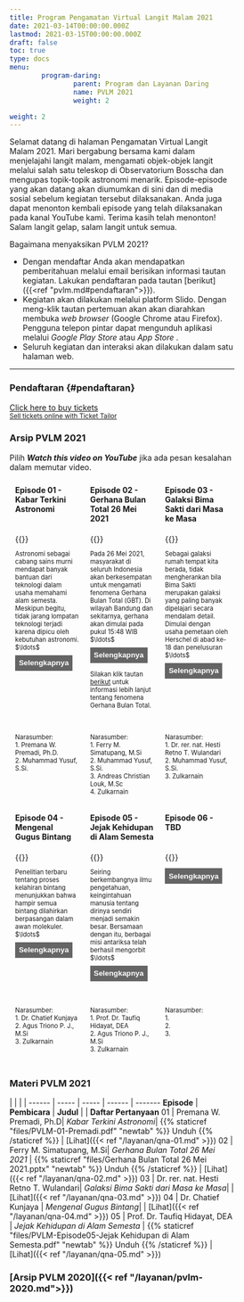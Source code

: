 ```yaml
---
title: Program Pengamatan Virtual Langit Malam 2021
date: 2021-03-14T00:00:00.000Z
lastmod: 2021-03-15T00:00:00.000Z
draft: false
toc: true
type: docs
menu:
        program-daring:
                parent: Program dan Layanan Daring
                name: PVLM 2021
                weight: 2

weight: 2
---
```

Selamat datang di halaman Pengamatan Virtual Langit Malam 2021. Mari bergabung bersama kami dalam menjelajahi langit malam, mengamati objek-objek langit melalui salah satu teleskop di Observatorium Bosscha dan mengupas topik-topik astronomi menarik. Episode-episode yang akan datang akan diumumkan di sini dan di media sosial sebelum kegiatan tersebut dilaksanakan. Anda juga dapat menonton kembali episode yang telah dilaksanakan pada kanal YouTube kami. Terima kasih telah menonton! Salam langit gelap, salam langit untuk semua.

Bagaimana menyaksikan PVLM 2021?
- Dengan mendaftar Anda akan mendapatkan pemberitahuan melalui email berisikan informasi tautan kegiatan. Lakukan pendaftaran pada tautan [berikut]({{<ref "pvlm.md#pendaftaran">}}). 
- Kegiatan akan dilakukan melalui platform Slido. Dengan meng-klik tautan pertemuan akan akan diarahkan membuka <i>web browser</i> (Google Chrome atau Firefox). Pengguna telepon pintar dapat mengunduh aplikasi melalui <i>Google Play Store</i> atau <i>App Store</i> .
- Seluruh kegiatan dan interaksi akan dilakukan dalam satu halaman web.

---

<!-- **28 Agustus 2021** <br>
**Episode 5 - Jejak Kehidupan di Alam Semesta** <br>
**Narasumber: Taufiq Hidayat, Agus Triono P.J., Zulkarnain** <br><br>
 Seiring berkembangnya ilmu pengetahuan, keingintahuan manusia tentang dirinya sendiri menjadi semakin besar. Bersamaan dengan itu, berbagai misi antariksa telah berhasil mengorbit atau mendarat di planet lain lalu mempelajarinya secara mendetail. Sejauh ini, belum ditemukan adanya makhluk hidup yang mirip dengan manusia. Hal ini memunculkan berbagai pertanyaan: apakah jenis kehidupan yang kita kenal di Bumi adalah satu-satunya di alam semesta? Apakah ada kehidupan yang lebih maju dibandingkan kehidupan yang ada di Bumi? Untuk menjawab pertanyaan itu, terlebih dulu harus diputuskan dari mana kita mulai mencari. Dengan berbekal pengetahuan tentang kehidupan yang kita kenal di Bumi, astronom menentukan hal apa yang paling esensial bagi keberadaan kehidupan, beberapa di antaranya adalah keberadaan rantai karbon sebagai basis dari DNA dan air dalam bentuk cair. Pencarian dilakukan di berbagai tempat; dari planet lain di Tata Surya, asteroid, satelit planet, hingga sistem keplanetan di luar Tata Surya (eksoplanet). Walaupun penelitian ini tentunya akan memakan waktu yang lama, hasil yang didapatkan kemungkinan besar akan sangat berpengaruh bagi cara manusia memandang dirinya sendiri dan alam semesta.

Acara ini akan disiarkan secara langsung dan dapat diikuti melalui <i>platform</i> Slido (pendaftaran pada tautan [berikut]({{<ref "pvlm.md#pendaftaran">}})) dan <a href="https://www.youtube.com/user/obsbosscha" target=_blank>YouTube</a>. Dengan mendaftar peserta akan dapat mengikuti sesi interaktif dan memberikan pertanyaan untuk dijawab narasumber dan tim astronom kami. 

<img src="/img/pvlm2021-05.png"></img> -->

### Pendaftaran {#pendaftaran}

<!-- <iframe src="https://us02web.zoom.us/webinar/register/WN_h26HhQ0RQKyWmXZlJu_29Q" width="800px" height="500px"></iframe> -->

<!-- Pendaftaran untuk partisipasi di Episode 05 melalui Slido akan dibuka pada <font color="red">Jumat, 27 Agustus 2021, pukul 19:00 WIB</font>. -->

<!-- Ticket Tailor Widget. Paste this in to your website where you want the widget to appear. Do no change the code or the widget may not work properly. -->

<!-- Ticket Tailor Widget. Paste this in to your website where you want the widget to appear. Do no change the code or the widget may not work properly. -->
<div class="tt-widget"><div class="tt-widget-fallback"><p><a href="https://www.tickettailor.com/all-tickets/obsbosscha/?ref=website_widget" target="_blank">Click here to buy tickets</a><br /><small><a href="https://www.tickettailor.com?rf=wdg" class="tt-widget-powered">Sell tickets online with Ticket Tailor</a></small></p></div><script src="https://cdn.tickettailor.com/js/widgets/min/widget.js" data-url="https://www.tickettailor.com/all-tickets/obsbosscha/" data-type="inline" data-inline-minimal="true" data-inline-show-logo="false" data-inline-bg-fill="false" data-inline-inherit-ref-from-url-param="" data-inline-ref="website_widget"></script></div>
<!-- End of Ticket Tailor Widget -->

### Arsip PVLM 2021

Pilih **_Watch this video on YouTube_** jika ada pesan kesalahan dalam memutar video.

<div class="row">
  <div class="column">
    <b>Episode 01 - Kabar Terkini Astronomi</b>
  </div>
  <div class="column">
    <b>Episode 02 - Gerhana Bulan Total 26 Mei 2021</b>
  </div>
  <div class="column">
    <b>Episode 03 - Galaksi Bima Sakti dari Masa ke Masa</b>
  </div>
</div>

<div class="row">
  <div class="column">
    {{<youtube F-jHmZRkxfU>}}
    <p style="font-size: .8em" class="showmore">
    Astronomi sebagai cabang sains murni mendapat banyak bantuan dari teknologi dalam usaha memahami alam semesta. Meskipun begitu, tidak jarang lompatan teknologi terjadi karena dipicu oleh kebutuhan astronomi. <span class="dots">$\ldots$</span><span class="more"> Dua tahun belakangan ini kita melihat ada banyak peristiwa menarik terkait penemuan, peristiwa astronomi, dan usaha eksplorasi astronomi.  Mengawali musim baru PVLM, pada episode perdana ini penonton akan diajak melihat capaian astronomi di tahun 2020 dan 2021. Kita kembali menengok apa yang terjadi dengan meredupnya bintang Betelgeuse, arti hadiah Nobel Fisika 2020 bagi Astrofisika, penemuan magnetar, babak baru eksplorasi Planet Mars, dan foto terbaru lubang hitam M87. Narasumber akan mengajak penonton menguak sains dan teknologi apa saja yang terlibat serta rencana dan harapan apa yang ada di depan termasuk peluangnya bagi astronomi Indonesia. </span>
      <button>Selengkapnya</button>
  </div>
  <div class="column">
        {{<youtube  R174vKeYei0>}}
        <p style="font-size: .8em" class="showmore">
        <!-- Pada 26 Mei 2021, masyarakat di seluruh Indonesia akan berkesempatan untuk mengamati  fenomena Gerhana Bulan Total (GBT). Di wilayah Bandung dan sekitarnya, gerhana akan dimulai pada pukul 15:48 WIB $\ldots$ -->
        Pada 26 Mei 2021, masyarakat di seluruh Indonesia akan berkesempatan untuk mengamati  fenomena Gerhana Bulan Total (GBT). Di wilayah Bandung dan sekitarnya, gerhana akan dimulai pada pukul 15:48 WIB <span class="dots">$\ldots$</span><span class="more">dan akan masuk menuju fase totalitas pada pukul 18:19 WIB saat Bulan baru terbit di Timur. Kita dapat menyaksikan proses gerhana hingga selesai pada pukul 20:50 WIB. Pada PVLM episode kedua tahun 2021 ini, kami akan mengajak masyarakat Indonesia melihat bagaimana proses gerhana Bulan diamati melalui teleskop di Observatorium Bosscha.</span>
        <button>Selengkapnya</button></a>  
        Silakan klik tautan <a href="/id/layanan/pvlm-ep02/" target=_blank>berikut</a> untuk informasi lebih lanjut tentang fenomena Gerhana Bulan Total.
  </div>
  <div class="column">
        {{<youtube NefTscdTrbo>}}
        <p style="font-size: .8em" class="showmore">
        Sebagai galaksi rumah tempat kita berada, tidak mengherankan bila Bima Sakti merupakan galaksi yang paling banyak dipelajari secara mendalam detail. Dimulai dengan usaha pemetaan oleh Herschel di abad ke-18 dan penelusuran <span class="dots">$\ldots$</span><span class="more"> ukuran galaksi dengan studi gugus bola oleh Shapley di awal abad ke-12, kini, teknologi pengamatan mengijinkan untuk mendapatkan sensus posisi, gerak, warna, dan sifat bintang-bintang dengan ketelitian yang tinggi. Misi GAIA yang merupakan kolaborasi dari negara-negara Eropa telah berhasil menghasilkan pengukuran 1,5 miliar bintang di galaksi kita, hampir 1% dari jumlah bintang yang diperkirakan mengisi galaksi kita. Jumlah dan tingkat presisi pengukuran ini memberikan gambaran yang lebih baik akan bentuk, dinamika serta evolusi galaksi kita. </span>
      <button>Selengkapnya</button>
  </div>
</div>

<div class="row">
  <div class="column">
    <p style="font-size: .8em">Narasumber: <br> 1. Premana W. Premadi, Ph.D. <br>  2. Muhammad Yusuf, S.Si.</p>
  </div>
  <div class="column">
        <p style="font-size: .8em">Narasumber: <br> 1. Ferry M. Simatupang, M.Si <br>  2. Muhammad Yusuf, S.Si. <br> 3. Andreas Christian Louk, M.Sc <br> 4. Zulkarnain </p>
  </div>
  <div class="column">
        <p style="font-size: .8em">Narasumber: <br> 1. Dr. rer. nat. Hesti Retno T. Wulandari <br>  2. Muhammad Yusuf, S.Si. <br> 3. Zulkarnain </p>
  </div>
</div>

<div class="row">
  <div class="column">
    <b>Episode 04 - Mengenal Gugus Bintang</b>
  </div>
  <div class="column">
    <b>Episode 05 - Jejak Kehidupan di Alam Semesta</b>
  </div>
  <div class="column">
    <b>Episode 06 - TBD</b>
  </div>
</div>

<div class="row">
  <div class="column">
    {{<youtube ZvIKGpTsXY8 >}}
    <p style="font-size: .8em" class="showmore">
    Penelitian terbaru tentang proses kelahiran bintang menunjukkan bahwa hampir semua bintang dilahirkan berpasangan dalam awan molekuler.  <span class="dots">$\ldots$</span><span class="more"> Walaupun begitu, beberapa bintang (termasuk Matahari kita) mengalami gangguan yang menyebabkan bintang tersebut terpisah dari pasangannya beberapa waktu setelah lahir, sehingga terbentuklah bintang tunggal. Pasangan yang terbentuk saat proses kelahiran bintang tidak hanya terdiri atas satu atau dua bintang, namun bisa berjumlah ratusan dan bahkan ribuan. Anggota kelompok bintang ini tentunya memiliki properti yang serupa satu sama lain karena lahir bersamaan pada dari awan molekuler yang sama. Oleh karena itu, kelompok bintang ini dapat digunakan untuk mempelajari banyak hal, misalnya terkait lingkungan tempat pembentukan, karakteristik anggota, maupun digunakan sebagai alat untuk memetakan objek dengan skala yang lebih besar (galaksi).</span>
      <button>Selengkapnya</button>
  </div>
  <div class="column">
        {{<youtube  PL3ouS5ReAg>}}
        <p style="font-size: .8em" class="showmore">
        Seiring berkembangnya ilmu pengetahuan, keingintahuan manusia tentang dirinya sendiri menjadi semakin besar. Bersamaan dengan itu, berbagai misi antariksa telah berhasil mengorbit  <span class="dots">$\ldots$</span><span class="more">atau mendarat di planet lain lalu mempelajarinya secara mendetail. Sejauh ini, belum ditemukan adanya makhluk hidup yang mirip dengan manusia. Hal ini memunculkan berbagai pertanyaan: apakah jenis kehidupan yang kita kenal di Bumi adalah satu-satunya di alam semesta? Apakah ada kehidupan yang lebih maju dibandingkan kehidupan yang ada di Bumi? Untuk menjawab pertanyaan itu, terlebih dulu harus diputuskan dari mana kita mulai mencari. Dengan berbekal pengetahuan tentang kehidupan yang kita kenal di Bumi, astronom menentukan hal apa yang paling esensial bagi keberadaan kehidupan, beberapa di antaranya adalah keberadaan rantai karbon sebagai basis dari DNA dan air dalam bentuk cair. Pencarian dilakukan di berbagai tempat; dari planet lain di Tata Surya, asteroid, satelit planet, hingga sistem keplanetan di luar Tata Surya (eksoplanet). Walaupun penelitian ini tentunya akan memakan waktu yang lama, hasil yang didapatkan kemungkinan besar akan sangat berpengaruh bagi cara manusia memandang dirinya sendiri dan alam semesta</span>
        <button>Selengkapnya</button>
  </div>
  <div class="column">
        {{<youtube >}}
        <p style="font-size: .8em" class="showmore">
      <button>Selengkapnya</button>
  </div>
</div>

<div class="row">
  <div class="column">
    <p style="font-size: .8em">Narasumber: <br> 1. Dr. Chatief Kunjaya <br>  2. Agus Triono P. J., M.Si <br> 3. Zulkarnain</p>
  </div>
  <div class="column">
        <p style="font-size: .8em">Narasumber: <br> 1.  Prof. Dr. Taufiq Hidayat, DEA <br>  2. Agus Triono P. J., M.Si <br> 3. Zulkarnain </p>
  </div>
  <div class="column">
        <p style="font-size: .8em">Narasumber: <br> 1. <br>  2.  <br> 3.  </p>
  </div>
</div>

### Materi PVLM 2021

  | | | |
------ | ----- | ----- | ------ | -------
 **Episode** | **Pembicara** | **Judul** | | **Daftar Pertanyaan**
 01 |  Premana W. Premadi, Ph.D| *Kabar Terkini Astronomi*| {{% staticref "files/PVLM-01-Premadi.pdf" "newtab" %}} Unduh {{% /staticref %}} |  [Lihat]({{< ref "/layanan/qna-01.md" >}})
02 |  Ferry M. Simatupang, M.Si| *Gerhana Bulan Total 26 Mei 2021* | {{% staticref "files/Gerhana Bulan Total 26 Mei 2021.pptx" "newtab" %}} Unduh {{% /staticref %}} | [Lihat]({{< ref "/layanan/qna-02.md" >}})
03 |  Dr. rer. nat. Hesti Retno T. Wulandari| *Galaksi Bima Sakti dari Masa ke Masa*| | [Lihat]({{< ref "/layanan/qna-03.md" >}})
04 |  Dr. Chatief Kunjaya | *Mengenal Gugus Bintang*| | [Lihat]({{< ref "/layanan/qna-04.md" >}})
05 |  Prof. Dr. Taufiq Hidayat, DEA | *Jejak Kehidupan di Alam Semesta* | {{% staticref "files/PVLM-Episode05-Jejak Kehidupan di Alam Semesta.pdf" "newtab" %}} Unduh {{% /staticref %}} | [Lihat]({{< ref "/layanan/qna-05.md" >}})
### [Arsip PVLM 2020]({{< ref "/layanan/pvlm-2020.md">}})

<style>
* {
  box-sizing: border-box;
}

/* Create three equal columns that floats next to each other */
.column {
  float: left;
  width: 33.33%;
  padding: 10px;
  /* text-align: justify;
  text-justify: inter-word; */
  }

/* Clear floats after the columns */
.row:after {
  content: "";
  display: table;
  clear: both;
}

/* div.desc {
  padding: 20px;
} */

/* @media screen and (min-width: 601px) {
  p {
    font-size: 16px;
  }
}

@media screen and (max-width: 600px) {
  p {
    font-size: 14px;
  }
} */

.showmore {
  font-size: 0.8em;
}

.showmore .more, .showmore.show .dots {
  display: none
}

.showmore.show .more {
  display: inline
}

.showmore button {
  cursor: pointer;
  display: block;
  margin-top: 0.5em;
  margin-bottom: 1em;
  font-weight: bold;
  background-color: #656565;
  color: white;
  border: none;
  outline: none;
  padding: 0.5em;
}
.showmore2 {
  font-size: 0.8em;
}

.showmore2 .more, .showmore2.show .dots {
  display: none
}

.showmore2.show .more {
  display: inline
}

.showmore2 button {
  cursor: pointer;
  display: block;
  margin-top: 0.5em;
  margin-bottom: 1em;
  font-weight: bold;
  background-color: #656565;
  color: white;
  border: none;
  outline: none;
  padding: 0.5em;
}

.tombol {
  background-color: #417AF5; /* blue */
  border: none;
  color: white;
  padding: 5px 15px;
  text-align: center;
  text-decoration: none;
  display: inline-block;
  font-size: 16px;
}
</style>

<script>
  document.querySelectorAll(".showmore").forEach(function (p) {
   p.querySelector("button").addEventListener("click", function () {
    p.classList.toggle("show");
    this.textContent = p.classList.contains("show") ? "Persingkat" : "Selengkapnya";
   });
 });
</script>
